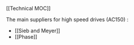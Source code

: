 [[Technical MOC]]

The main suppliers for high speed drives (AC150) :
- [[Sieb and Meyer]]
- [[Phase]]